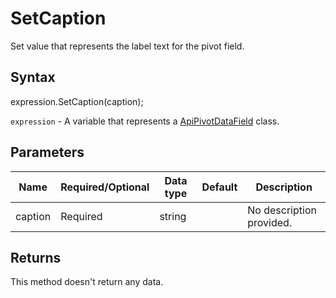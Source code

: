 # SetCaption

Set value that represents the label text for the pivot field.

## Syntax

expression.SetCaption(caption);

`expression` - A variable that represents a [ApiPivotDataField](../ApiPivotDataField.md) class.

## Parameters

| **Name** | **Required/Optional** | **Data type** | **Default** | **Description** |
| ------------- | ------------- | ------------- | ------------- | ------------- |
| caption | Required | string |  | No description provided. |

## Returns

This method doesn't return any data.